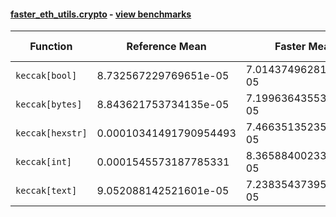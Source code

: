 #### [faster_eth_utils.crypto](https://github.com/BobTheBuidler/faster-eth-utils/blob/master/faster_eth_utils/crypto.py) - [view benchmarks](https://github.com/BobTheBuidler/faster-eth-utils/blob/master/benchmarks/test_crypto_benchmarks.py)

| Function | Reference Mean | Faster Mean | % Change | Speedup (%) | x Faster | Faster |
|----------|---------------|-------------|----------|-------------|----------|--------|
| `keccak[bool]` | 8.732567229769651e-05 | 7.014374962811876e-05 | 19.68% | 24.50% | 1.24x | ✅ |
| `keccak[bytes]` | 8.843621753734135e-05 | 7.199636435538861e-05 | 18.59% | 22.83% | 1.23x | ✅ |
| `keccak[hexstr]` | 0.00010341491790954493 | 7.466351352353832e-05 | 27.80% | 38.51% | 1.39x | ✅ |
| `keccak[int]` | 0.0001545573187785331 | 8.365884002338458e-05 | 45.87% | 84.75% | 1.85x | ✅ |
| `keccak[text]` | 9.052088142521601e-05 | 7.238354373954693e-05 | 20.04% | 25.06% | 1.25x | ✅ |
